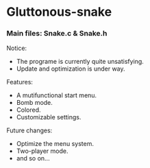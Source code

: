 # Gluttonous-snake  
### Main files: Snake.c & Snake.h
Notice:
* The programe is currently quite unsatisfying.
* Update and optimization is under way.
  
Features:
* A mutifunctional start menu.
* Bomb mode.
* Colored.
* Customizable settings.
  
Future changes:
* Optimize the menu system.
* Two-player mode.
* and so on...
